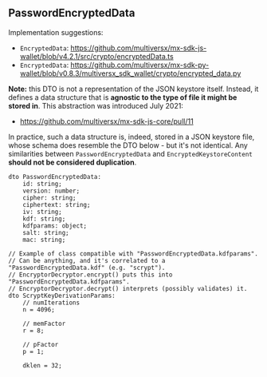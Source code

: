 ## PasswordEncryptedData

Implementation suggestions:
  - `EncryptedData`: https://github.com/multiversx/mx-sdk-js-wallet/blob/v4.2.1/src/crypto/encryptedData.ts
  - `EncryptedData`: https://github.com/multiversx/mx-sdk-py-wallet/blob/v0.8.3/multiversx_sdk_wallet/crypto/encrypted_data.py

**Note:** this DTO is not a representation of the JSON keystore itself. Instead, it defines a data structure that is **agnostic to the type of file it might be stored in**. This abstraction was introduced July 2021:
 - https://github.com/multiversx/mx-sdk-js-core/pull/11

In practice, such a data structure is, indeed, stored in a JSON keystore file, whose schema does resemble the DTO below - but it's not identical. Any similarities between `PasswordEncryptedData` and `EncryptedKeystoreContent` **should not be considered duplication**.

```
dto PasswordEncryptedData:
    id: string;
    version: number;
    cipher: string;
    ciphertext: string;
    iv: string;
    kdf: string;
    kdfparams: object;
    salt: string;
    mac: string;

// Example of class compatible with "PasswordEncryptedData.kdfparams".
// Can be anything, and it's correlated to a "PasswordEncryptedData.kdf" (e.g. "scrypt").
// EncryptorDecryptor.encrypt() puts this into "PasswordEncryptedData.kdfparams".
// EncryptorDecryptor.decrypt() interprets (possibly validates) it.
dto ScryptKeyDerivationParams:
    // numIterations
    n = 4096;

    // memFactor
    r = 8;

    // pFactor
    p = 1;

    dklen = 32;
```
